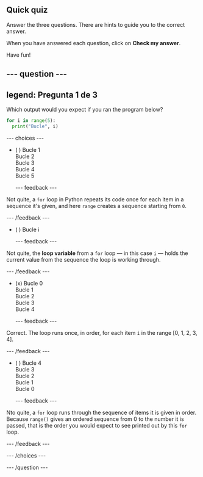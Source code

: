 ## Quick quiz

Answer the three questions. There are hints to guide you to the correct answer.

When you have answered each question, click on **Check my answer**.

Have fun!

--- question ---
---
legend: Pregunta 1 de 3
---

Which output would you expect if you ran the program below?

```python
for i in range(5):
  print("Bucle", i)
```

--- choices ---

- ( ) Bucle 1 <br> Bucle 2 <br> Bucle 3 <br> Bucle 4 <br> Bucle 5

  --- feedback ---

Not quite, a `for` loop in Python repeats its code once for each item in a sequence it's given, and here `range` creates a sequence starting from `0`.

  --- /feedback ---

- ( ) Bucle i

  --- feedback ---

Not quite, the **loop variable** from a `for` loop — in this case `i` — holds the current value from the sequence the loop is working through.

  --- /feedback ---

- (x) Bucle 0 <br> Bucle 1 <br> Bucle 2 <br> Bucle 3 <br> Bucle 4

  --- feedback ---

Correct. The loop runs once, in order, for each item `i` in the range [0, 1, 2, 3, 4].

  --- /feedback ---

- ( ) Bucle 4 <br> Bucle 3 <br> Bucle 2 <br> Bucle 1 <br> Bucle 0

  --- feedback ---

Nto quite, a `for` loop runs through the sequence of items it is given in order. Because `range()` gives an ordered sequence from 0 to the number it is passed, that is the order you would expect to see printed out by this `for` loop.

  --- /feedback ---

--- /choices ---

--- /question ---
